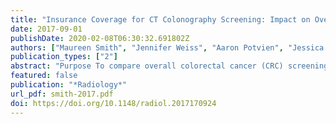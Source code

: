 ```yaml
---
title: "Insurance Coverage for CT Colonography Screening: Impact on Overall Colorectal Cancer Screening Rates"
date: 2017-09-01
publishDate: 2020-02-08T06:30:32.691802Z
authors: ["Maureen Smith", "Jennifer Weiss", "Aaron Potvien", "Jessica Schumacher", "Ronald Gangnon", "David Kim", "Lauren Weeth-Feinstein", "Perry Pickhardt"]
publication_types: ["2"]
abstract: "Purpose To compare overall colorectal cancer (CRC) screening rates for patients who were eligible and due for CRC screening and who were with and without insurance coverage for computed tomographic (CT) colonography for CRC screening. Materials and Methods The institutional review board approved this retrospective cohort study, with a waiver of consent. This study used longitudinal electronic health record data from 2005 through 2010 for patients managed by one of the largest multispecialty physician groups in the United States. It included 33 177 patients under age 65 who were eligible and due for CRC screening and managed by the participating health system. Stratified Cox regression models provided propensity-adjusted hazard ratios (HRs) and 95% confidence intervals (CIs) for the relationship between CT colonography coverage and CRC screening. Results After adjustment, patients who had insurance coverage for CT colonography and were due for CRC screening had a 48% greater likelihood of being screened for CRC by any method compared with those without coverage who were due for CRC screening (HR, 1.48; 95% CI: 1.41, 1.55). Similarly, patients with CT colonography coverage had a greater likelihood of being screened with CT colonography (HR, 8.35; 95% CI: 7.11, 9.82) and with colonoscopy (HR, 1.38; 95% CI: 1.31, 1.45) but not with fecal occult blood test (HR, 1.00; 95% CI: 0.91, 1.10) than those without such insurance coverage. Conclusion Insurance coverage of CT colonography for CRC screening was associated with a greater likelihood of a patient being screened and a greater likelihood of being screened with a test that helps both to detect cancer and prevent cancer from developing (CT colonography or colonoscopy)"
featured: false
publication: "*Radiology*"
url_pdf: smith-2017.pdf
doi: https://doi.org/10.1148/radiol.2017170924
---
```


